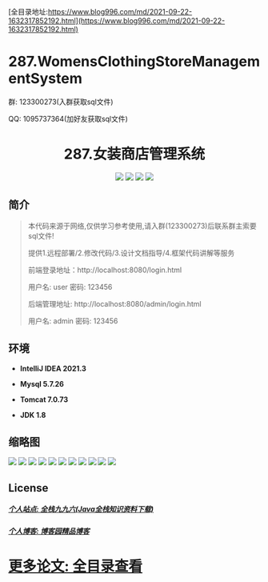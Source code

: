 [全目录地址:https://www.blog996.com/md/2021-09-22-1632317852192.html](https://www.blog996.com/md/2021-09-22-1632317852192.html)
# 287.WomensClothingStoreManagementSystem

<p>群: 123300273(入群获取sql文件)</p>
<p>QQ: 1095737364(加好友获取sql文件)</p>

<p><h1 align="center">287.女装商店管理系统</h1></p>


<p align="center">
	<img src="https://img.shields.io/badge/jdk-1.8-orange.svg"/>
    <img src="https://img.shields.io/badge/spring-5.x-lightgrey.svg"/>
    <img src="https://img.shields.io/badge/springmvc-3.x-blue.svg"/>
    <img src="https://img.shields.io/badge/mybatis-5.x-yellow.svg"/>
</p>

## 简介

> 本代码来源于网络,仅供学习参考使用,请入群(123300273)后联系群主索要sql文件!
>
> 提供1.远程部署/2.修改代码/3.设计文档指导/4.框架代码讲解等服务
>
> 前端登录地址：http://localhost:8080/login.html
>
> 用户名: user   密码: 123456
>
> 后端管理地址: http://localhost:8080/admin/login.html
>
> 用户名: admin   密码: 123456
>


## 环境

- <b>IntelliJ IDEA 2021.3</b>

- <b>Mysql 5.7.26</b>

- <b>Tomcat 7.0.73</b>

- <b>JDK 1.8</b>





## 缩略图

![](https://img2023.cnblogs.com/blog/588112/202310/588112-20231024202213285-2011059266.png)
![](https://img2023.cnblogs.com/blog/588112/202310/588112-20231024202218099-773736867.png)
![](https://img2023.cnblogs.com/blog/588112/202310/588112-20231024202223208-306675489.png)
![](https://img2023.cnblogs.com/blog/588112/202310/588112-20231024202227309-1884584172.png)
![](https://img2023.cnblogs.com/blog/588112/202310/588112-20231024202232573-365388866.png)
![](https://img2023.cnblogs.com/blog/588112/202310/588112-20231024202236562-1591983001.png)
![](https://img2023.cnblogs.com/blog/588112/202310/588112-20231024202240023-601420433.png)
![](https://img2023.cnblogs.com/blog/588112/202310/588112-20231024202243515-1402137810.png)
![](https://img2023.cnblogs.com/blog/588112/202310/588112-20231024202247613-1833745454.png)
![](https://img2023.cnblogs.com/blog/588112/202310/588112-20231024202251721-32733274.png)
![](https://img2023.cnblogs.com/blog/588112/202310/588112-20231024202255422-366891754.png)





## License

##### [个人站点: 全栈九九六(Java全栈知识资料下载)](https://www.blog996.com/)
##### [个人博客: 博客园精品博客](https://www.cnblogs.com/yysbolg/)
# [更多论文: 全目录查看](https://www.blog996.com/md/2021-09-22-1632317852192.html)


